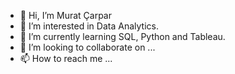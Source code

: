 - 👋 Hi, I’m Murat Çarpar
- 👀 I’m interested in Data Analytics.
- 🌱 I’m currently learning SQL, Python and Tableau.
- 💞️ I’m looking to collaborate on ...
- 📫 How to reach me ...

<!---
mrtcrpr/mrtcrpr is a ✨ special ✨ repository because its `README.md` (this file) appears on your GitHub profile.
You can click the Preview link to take a look at your changes.
--->
